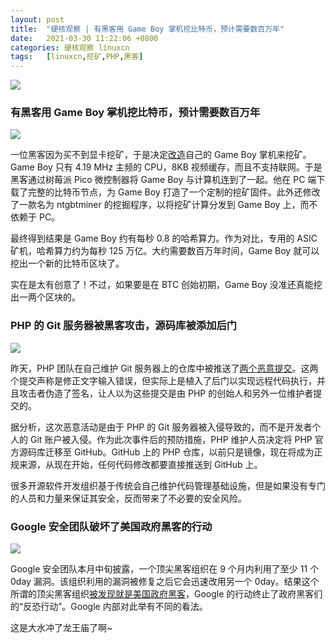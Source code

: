 ```yaml
---
layout: post
title:	"硬核观察 | 有黑客用 Game Boy 掌机挖比特币，预计需要数百万年"
date:	2021-03-30 11:22:06 +0800 
categories:	硬核观察 linuxcn 
tags:	[linuxcn,挖矿,PHP,黑客]
---
```



![](/Asserts/Images//attachment/album/202103/30/112059pkmk92pqfzr2juu4.jpg)


### 有黑客用 Game Boy 掌机挖比特币，预计需要数百万年


![](/Asserts/Images//attachment/album/202103/30/112110zddv9q4qcc66pz45.jpg)


一位黑客因为买不到显卡挖矿，于是决定[改造](https://tv.sohu.com/v/dXMvODIyMjQwNTMvMjQ3NTY2NDMzLnNodG1s.html)自己的 Game Boy 掌机来挖矿。Game Boy 只有 4.19 MHz 主频的 CPU，8KB 视频缓存，而且不支持联网。于是黑客通过树莓派 Pico 微控制器将 Game Boy 与计算机连到了一起。他在 PC 端下载了完整的比特币节点，为 Game Boy 打造了一个定制的挖矿固件。此外还修改了一款名为 ntgbtminer 的挖掘程序，以将挖矿计算分发到 Game Boy 上，而不依赖于 PC。


最终得到结果是 Game Boy 约有每秒 0.8 的哈希算力。作为对比，专用的 ASIC 矿机，哈希算力约为每秒 125 万亿。大约需要数百万年时间，Game Boy 就可以挖出一个新的比特币区块了。


实在是太有创意了！不过，如果要是在 BTC 创始初期，Game Boy 没准还真能挖出一两个区块的。


### PHP 的 Git 服务器被黑客攻击，源码库被添加后门


![](/Asserts/Images//attachment/album/202103/30/112135txq7477wmxxokc4w.jpg)


昨天，PHP 团队在自己维护 Git 服务器上的仓库中被推送了[两个恶意提交](https://www.zdnet.com/article/official-php-git-server-targeted-in-attempt-to-bury-malware-in-code-base/)。这两个提交声称是修正文字输入错误，但实际上是植入了后门以实现远程代码执行，并且攻击者伪造了签名，让人以为这些提交是由 PHP 的创始人和另外一位维护者提交的。


据分析，这次恶意活动是由于 PHP 的 Git 服务器被入侵导致的，而不是开发者个人的 Git 账户被入侵。作为此次事件后的预防措施，PHP 维护人员决定将 PHP 官方源码库迁移至 GitHub。GitHub 上的 PHP 仓库，以前只是镜像，现在将成为正规来源，从现在开始，任何代码修改都要直接推送到 GitHub 上。


很多开源软件开发组织基于传统会自己维护代码管理基础设施，但是如果没有专门的人员和力量来保证其安全，反而带来了不必要的安全风险。 


### Google 安全团队破坏了美国政府黑客的行动


![](/Asserts/Images//attachment/album/202103/30/112151n4n3z4xjdsxn3zpl.jpg)


Google 安全团队本月中旬披露，一个顶尖黑客组织在 9 个月内利用了至少 11 个 0day 漏洞。该组织利用的漏洞被修复之后它会迅速改用另一个 0day。结果这个所谓的顶尖黑客组织[被发现就是美国政府黑客](https://www.technologyreview.com/2021/03/26/1021318/google-security-shut-down-counter-terrorist-us-ally/)，Google 的行动终止了政府黑客们的“反恐行动”。Google 内部对此举有不同的看法。


这是大水冲了龙王庙了啊~
